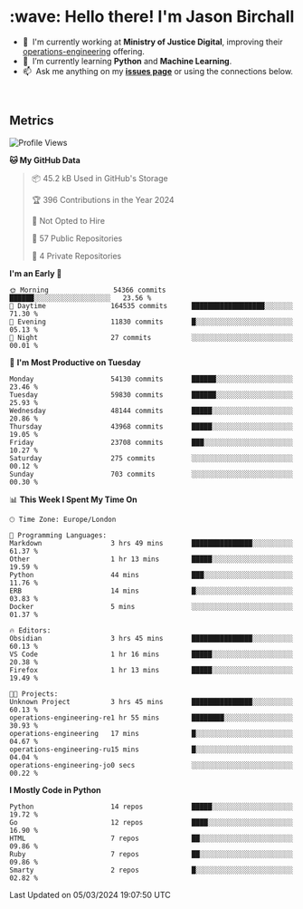 <h1 align="left" id="jason-title">:wave: Hello there! I'm Jason Birchall</h1>

- :office: &nbsp;I'm currently working at **Ministry of Justice Digital**, improving their [operations-engineering](https://github.com/ministryofjustice/operations-engineering) offering.
- :seedling: &nbsp;I’m currently learning **Python** and **Machine Learning**.
- :mailbox: &nbsp;Ask me anything on my **[issues page]** or using the connections below.


<br>


<h2>Metrics</h2>

<!--START_SECTION:waka-->
![Profile Views](http://img.shields.io/badge/Profile%20Views-0-blue)

**🐱 My GitHub Data** 

> 📦 45.2 kB Used in GitHub's Storage 
 > 
> 🏆 396 Contributions in the Year 2024
 > 
> 🚫 Not Opted to Hire
 > 
> 📜 57 Public Repositories 
 > 
> 🔑 4 Private Repositories 
 > 
**I'm an Early 🐤** 

```text
🌞 Morning                54366 commits       ██████░░░░░░░░░░░░░░░░░░░   23.56 % 
🌆 Daytime                164535 commits      ██████████████████░░░░░░░   71.30 % 
🌃 Evening                11830 commits       █░░░░░░░░░░░░░░░░░░░░░░░░   05.13 % 
🌙 Night                  27 commits          ░░░░░░░░░░░░░░░░░░░░░░░░░   00.01 % 
```
📅 **I'm Most Productive on Tuesday** 

```text
Monday                   54130 commits       ██████░░░░░░░░░░░░░░░░░░░   23.46 % 
Tuesday                  59830 commits       ██████░░░░░░░░░░░░░░░░░░░   25.93 % 
Wednesday                48144 commits       █████░░░░░░░░░░░░░░░░░░░░   20.86 % 
Thursday                 43968 commits       █████░░░░░░░░░░░░░░░░░░░░   19.05 % 
Friday                   23708 commits       ███░░░░░░░░░░░░░░░░░░░░░░   10.27 % 
Saturday                 275 commits         ░░░░░░░░░░░░░░░░░░░░░░░░░   00.12 % 
Sunday                   703 commits         ░░░░░░░░░░░░░░░░░░░░░░░░░   00.30 % 
```


📊 **This Week I Spent My Time On** 

```text
🕑︎ Time Zone: Europe/London

💬 Programming Languages: 
Markdown                 3 hrs 49 mins       ███████████████░░░░░░░░░░   61.37 % 
Other                    1 hr 13 mins        █████░░░░░░░░░░░░░░░░░░░░   19.59 % 
Python                   44 mins             ███░░░░░░░░░░░░░░░░░░░░░░   11.76 % 
ERB                      14 mins             █░░░░░░░░░░░░░░░░░░░░░░░░   03.83 % 
Docker                   5 mins              ░░░░░░░░░░░░░░░░░░░░░░░░░   01.37 % 

🔥 Editors: 
Obsidian                 3 hrs 45 mins       ███████████████░░░░░░░░░░   60.13 % 
VS Code                  1 hr 16 mins        █████░░░░░░░░░░░░░░░░░░░░   20.38 % 
Firefox                  1 hr 13 mins        █████░░░░░░░░░░░░░░░░░░░░   19.49 % 

🐱‍💻 Projects: 
Unknown Project          3 hrs 45 mins       ███████████████░░░░░░░░░░   60.13 % 
operations-engineering-re1 hr 55 mins        ████████░░░░░░░░░░░░░░░░░   30.93 % 
operations-engineering   17 mins             █░░░░░░░░░░░░░░░░░░░░░░░░   04.67 % 
operations-engineering-ru15 mins             █░░░░░░░░░░░░░░░░░░░░░░░░   04.04 % 
operations-engineering-jo0 secs              ░░░░░░░░░░░░░░░░░░░░░░░░░   00.22 % 
```

**I Mostly Code in Python** 

```text
Python                   14 repos            █████░░░░░░░░░░░░░░░░░░░░   19.72 % 
Go                       12 repos            ████░░░░░░░░░░░░░░░░░░░░░   16.90 % 
HTML                     7 repos             ██░░░░░░░░░░░░░░░░░░░░░░░   09.86 % 
Ruby                     7 repos             ██░░░░░░░░░░░░░░░░░░░░░░░   09.86 % 
Smarty                   2 repos             █░░░░░░░░░░░░░░░░░░░░░░░░   02.82 % 
```




 Last Updated on 05/03/2024 19:07:50 UTC
<!--END_SECTION:waka-->

<!-- links -->

[issues page]: https://github.com/jasonBirchall/jasonBirchall/issues "jasonBirchall/issues"
